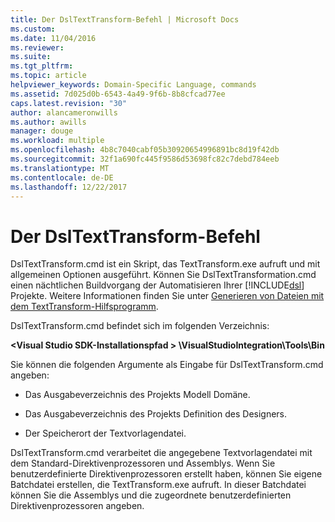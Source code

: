 ```yaml
---
title: Der DslTextTransform-Befehl | Microsoft Docs
ms.custom: 
ms.date: 11/04/2016
ms.reviewer: 
ms.suite: 
ms.tgt_pltfrm: 
ms.topic: article
helpviewer_keywords: Domain-Specific Language, commands
ms.assetid: 7d025d0b-6543-4a49-9f6b-8b8cfcad77ee
caps.latest.revision: "30"
author: alancameronwills
ms.author: awills
manager: douge
ms.workload: multiple
ms.openlocfilehash: 4b8c7040cabf05b30920654996891bc8d19f42db
ms.sourcegitcommit: 32f1a690fc445f9586d53698fc82c7debd784eeb
ms.translationtype: MT
ms.contentlocale: de-DE
ms.lasthandoff: 12/22/2017
---
```

# <a name="the-dsltexttransform-command"></a>Der DslTextTransform-Befehl
DslTextTransform.cmd ist ein Skript, das TextTransform.exe aufruft und mit allgemeinen Optionen ausgeführt. Können Sie DslTextTransformation.cmd einen nächtlichen Buildvorgang der Automatisieren Ihrer [!INCLUDE[dsl](../modeling/includes/dsl_md.md)] Projekte. Weitere Informationen finden Sie unter [Generieren von Dateien mit dem TextTransform-Hilfsprogramm](../modeling/generating-files-with-the-texttransform-utility.md).  
  
 DslTextTransform.cmd befindet sich im folgenden Verzeichnis:  
  
 **\<Visual Studio SDK-Installationspfad > \VisualStudioIntegration\Tools\Bin**  
  
 Sie können die folgenden Argumente als Eingabe für DslTextTransform.cmd angeben:  
  
-   Das Ausgabeverzeichnis des Projekts Modell Domäne.  
  
-   Das Ausgabeverzeichnis des Projekts Definition des Designers.  
  
-   Der Speicherort der Textvorlagendatei.  
  
 DslTextTransform.cmd verarbeitet die angegebene Textvorlagendatei mit dem Standard-Direktivenprozessoren und Assemblys. Wenn Sie benutzerdefinierte Direktivenprozessoren erstellt haben, können Sie eigene Batchdatei erstellen, die TextTransform.exe aufruft. In dieser Batchdatei können Sie die Assemblys und die zugeordnete benutzerdefinierten Direktivenprozessoren angeben.